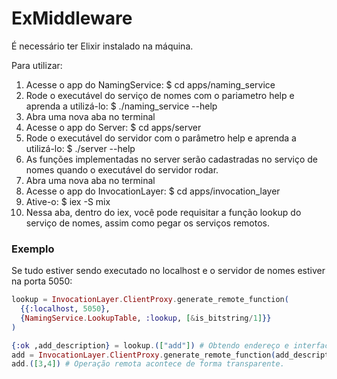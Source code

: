 # ExMiddleware

É necessário ter Elixir instalado na máquina.

Para utilizar:

1. Acesse o app do NamingService: $ cd apps/naming_service
2. Rode o executável do serviço de nomes com o pariametro help e aprenda a utilizá-lo: $ ./naming_service --help
3. Abra uma nova aba no terminal
4. Acesse o app do Server: $ cd apps/server
5. Rode o executável do servidor com o parâmetro help e aprenda a utilizá-lo: $ ./server --help
6. As funções implementadas no server serão cadastradas no serviço de nomes quando o executável do servidor rodar.
7. Abra uma nova aba no terminal
8. Acesse o app do InvocationLayer: $ cd apps/invocation_layer
9. Ative-o: $ iex -S mix
10. Nessa aba, dentro do iex, você pode requisitar a função lookup do serviço de nomes, assim como pegar os serviços remotos.

### Exemplo
Se tudo estiver sendo executado no localhost e o servidor de nomes estiver na porta 5050: 
```elixir
lookup = InvocationLayer.ClientProxy.generate_remote_function(
  {{:localhost, 5050}, 
  {NamingService.LookupTable, :lookup, [&is_bitstring/1]}}
)

{:ok ,add_description} = lookup.(["add"]) # Obtendo endereço e interface da função remota que atende pelo serviço "add"
add = InvocationLayer.ClientProxy.generate_remote_function(add_description) # ClientProxy cria função que abstrai invocação remota
add.([3,4]) # Operação remota acontece de forma transparente.

```
